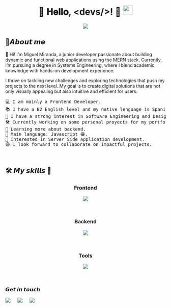 <h1 align="center">
👋 𝐇𝐞𝐥𝐥𝐨, &lt;devs/&gt;! 🚀  
	<img src="https://media.giphy.com/media/hvRJCLFzcasrR4ia7z/giphy.gif" width="30">
</h1>
<p align="center">
<a href="https://github.com/DenverCoder1/readme-typing-svg">
  <img src="https://readme-typing-svg.herokuapp.com?lines=Systems+Engineering+Student;MERN+Stack+Web+Developer;UX%20/%20UI%20%20Enthusiast;Always%20learning%20new%20things&center=true&width=500&height=40">
</a>
	
</p>
<h2>🌱𝘼𝙗𝙤𝙪𝙩 𝙢𝙚</h2>
<p>
    👋 Hi! I’m Miguel Miranda, a junior developer passionate about building dynamic and functional web applications using the MERN stack. Currently, I’m pursuing a degree in Systems Engineering, where I blend academic knowledge with hands-on development experience.

I thrive on tackling new challenges and exploring technologies that push my projects to the next level. My goal is to create digital solutions that are not only visually appealing but also intuitive and efficient for users.
</p>
<pre>
💻 I am mainly a Frontend Developer.
📚 I have a B2 English level and my native lenguage is Spanish.
📝 I have a strong interest in Software Engineering and Design.
🛠️ Currently working on some personal proyects for my portfolio.
🌱 Learning more about backend.
🌟 Main language: Javascript 😁.
🚩 Interested in Server Side Application development.
😃 I look forward to collaborate on impactful projects.
</pre>
<br/>
<h2 >
  🛠️ 𝙈𝙮 𝙨𝙠𝙞𝙡𝙡𝙨 🔧
</h2>

   <h3 align="center">Frontend</h3>
<p align="center">
  <a href="https://skillicons.dev">
    <img src="https://skillicons.dev/icons?i=html,css,javascript,typescript,react,redux,tailwind,sass&perline=14" />
  </a>
</p>
<br/>
  <h3 align="center">Backend</h3>
<p align="center">
  <a href="https://skillicons.dev">
    <img src="https://skillicons.dev/icons?i=mongo,firebase,express,postgresql,nodejs&perline=14" />
  </a>
</p>
<br/>
  <h3 align="center">Tools</h3>
<p align="center">
  <a href="https://skillicons.dev">
    <img src="https://skillicons.dev/icons?i=git,github,pnpm,vscode,vite,jest,babel,postman,gulp,mui,figma&perline=14" />
  </a>
</p>
<br/>
<h3>𝙂𝙚𝙩 𝙞𝙣 𝙩𝙤𝙪𝙘𝙝</h3>
<a target="_blank" href="www.linkedin.com/in/mirchez"><img src="https://img.shields.io/badge/-LinkedIn-0077B5?style=for-the-badge&logo=Linkedin&logoColor=white"></img></a>
&emsp;
<a target="_blank" href="mailto:mmirandasanchez16@gmail.com"
><img src="https://img.shields.io/badge/-Gmail-D14836?style=for-the-badge&logo=Gmail&logoColor=white"></img></a>
&emsp;
<a target="_blank" href="https://www.instagram.com/mirchez_/"><img src="https://img.shields.io/badge/Instagram-1DA1F2?style=for-the-badge&logo=Twitter&logoColor=white"></img></a>
